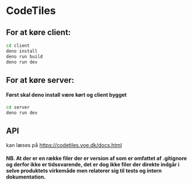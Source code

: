 # CodeTiles

## For at køre client:
```bash
cd client
deno install
deno run build
deno run dev
```

## For at køre server:
#### Først skal deno install være kørt og client bygget
```bash
cd server
deno run dev
```


## API
kan læses på https://codetiles.voe.dk/docs.html
#### NB. At der er en række filer der er version af som er omfattet af .gitignore og derfor ikke er tidssvarende, det er dog ikke filer der direkte indgår i selve produktets virkemåde men relaterer sig til tests og intern dokumentation.
